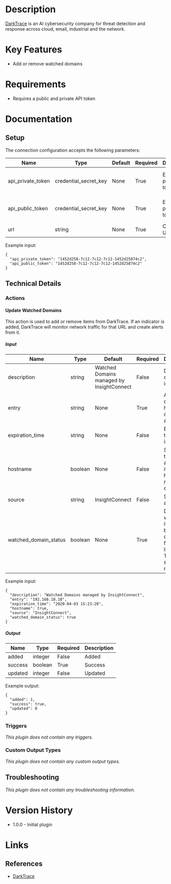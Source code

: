 # Description

[DarkTrace](https://www.darktrace.com/) is an AI cybersecurity company for threat detection and response across cloud, email, industrial and the network.

# Key Features

* Add or remove watched domains

# Requirements

* Requires a public and private API token

# Documentation

## Setup

The connection configuration accepts the following parameters:

|Name|Type|Default|Required|Description|Enum|Example|
|----|----|-------|--------|-----------|----|-------|
|api_private_token|credential_secret_key|None|True|Enter API private token|None|1452d258-7c12-7c12-7c12-1452d25874c2|
|api_public_token|credential_secret_key|None|True|Enter API public token|None|1452d258-7c12-7c12-7c12-1452d25874c2|
|url|string|None|True|Connection URL|None|None|

Example input:

```
{
  "api_private_token": "1452d258-7c12-7c12-7c12-1452d25874c2",
  "api_public_token": "1452d258-7c12-7c12-7c12-1452d25874c2"
}
```
## Technical Details

### Actions

#### Update Watched Domains

This action is used to add or remove items from DarkTrace. If an indicator is added, DarkTrace will monitor network traffic for that URL and create alerts from it.

##### Input

|Name|Type|Default|Required|Description|Enum|Example|
|----|----|-------|--------|-----------|----|-------|
|description|string|Watched Domains managed by InsightConnect|False|Description of the indicator|None|Watched Domains managed by InsightConnect|
|entry|string|None|True|An external domain, hostname or IP address|None|192.168.10.10|
|expiration_time|string|None|False|Expiration time of an indicator|None|2020-04-03 15:23:20|
|hostname|boolean|None|False|Set to true to treat the added items as hostnames rather than domains|None|True|
|source|string|InsightConnect|False|Source of an indicator|None|InsightConnect|
|watched_domain_status|boolean|None|True|Determine whether item should be added or remove from the list. Set True to add, set false to remove|None|True|

Example input:

```
{
  "description": "Watched Domains managed by InsightConnect",
  "entry": "192.168.10.10",
  "expiration_time": "2020-04-03 15:23:20",
  "hostname": true,
  "source": "InsightConnect",
  "watched_domain_status": true
}
```

##### Output

|Name|Type|Required|Description|
|----|----|--------|-----------|
|added|integer|False|Added|
|success|boolean|True|Success|
|updated|integer|False|Updated|

Example output:

```
{
  "added": 1,
  "success": true,
  "updated": 0
}
```

### Triggers

_This plugin does not contain any triggers._

### Custom Output Types

_This plugin does not contain any custom output types._
## Troubleshooting

_This plugin does not contain any troubleshooting information._

# Version History

* 1.0.0 - Initial plugin

# Links

## References

* [DarkTrace](https://www.darktrace.com/)
